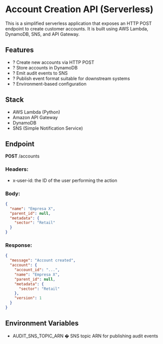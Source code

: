 # Account Creation API (Serverless)

This is a simplified serverless application that exposes an HTTP POST endpoint to create customer accounts. It is built using AWS Lambda, DynamoDB, SNS, and API Gateway.

## Features

- ? Create new accounts via HTTP POST
- ? Store accounts in DynamoDB
- ? Emit audit events to SNS
- ? Publish event format suitable for downstream systems
- ? Environment-based configuration

## Stack

- AWS Lambda (Python)
- Amazon API Gateway
- DynamoDB
- SNS (Simple Notification Service)

## Endpoint

**POST** /accounts

### Headers:
- x-user-id: the ID of the user performing the action

### Body:
```json
{
  "name": "Empresa X",
  "parent_id": null,
  "metadata": {
    "sector": "Retail"
  }
}
```

### Response:
```json
{
  "message": "Account created",
  "account": {
    "account_id": "...",
    "name": "Empresa X",
    "parent_id": null,
    "metadata": {
      "sector": "Retail"
    },
    "version": 1
  }
}
```

## Environment Variables

- AUDIT_SNS_TOPIC_ARN � SNS topic ARN for publishing audit events
